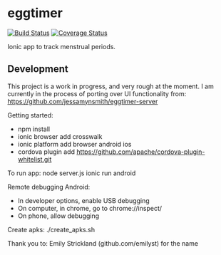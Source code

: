 eggtimer
==============

[![Build Status](https://circleci.com/gh/jessamynsmith/eggtimer-ui.svg?style=shield)](https://circleci.com/gh/jessamynsmith/eggtimer-ui)
[![Coverage Status](https://coveralls.io/repos/jessamynsmith/eggtimer-ui/badge.svg?branch=master)](https://coveralls.io/r/jessamynsmith/eggtimer-ui?branch=master)

Ionic app to track menstrual periods.


Development
-----------

This project is a work in progress, and very rough at the moment. I am currently in the process of
porting over UI functionality from:
https://github.com/jessamynsmith/eggtimer-server

Getting started:
 - npm install
 - ionic browser add crosswalk
 - ionic platform add browser android ios
 - cordova plugin add https://github.com/apache/cordova-plugin-whitelist.git

To run app:
 node server.js
 ionic run android

Remote debugging Android:
 - In developer options, enable USB debugging
 - On computer, in chrome, go to chrome://inspect/
 - On phone, allow debugging

Create apks:
 ./create_apks.sh


Thank you to:
Emily Strickland (github.com/emilyst) for the name
